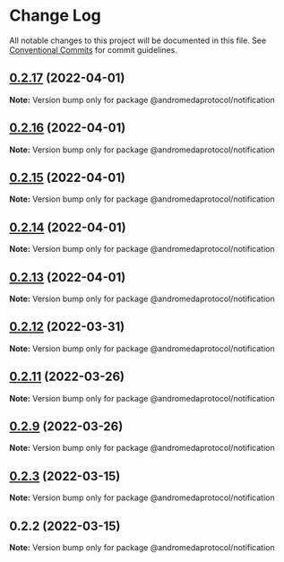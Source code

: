 # Change Log

All notable changes to this project will be documented in this file.
See [Conventional Commits](https://conventionalcommits.org) for commit guidelines.

## [0.2.17](https://github.com/andromedaprotocol/design-system/compare/@andromedaprotocol/notification@0.2.16...@andromedaprotocol/notification@0.2.17) (2022-04-01)

**Note:** Version bump only for package @andromedaprotocol/notification





## [0.2.16](https://github.com/andromedaprotocol/design-system/compare/@andromedaprotocol/notification@0.2.15...@andromedaprotocol/notification@0.2.16) (2022-04-01)

**Note:** Version bump only for package @andromedaprotocol/notification





## [0.2.15](https://github.com/andromedaprotocol/design-system/compare/@andromedaprotocol/notification@0.2.12...@andromedaprotocol/notification@0.2.15) (2022-04-01)

**Note:** Version bump only for package @andromedaprotocol/notification





## [0.2.14](https://github.com/andromedaprotocol/design-system/compare/@andromedaprotocol/notification@0.2.12...@andromedaprotocol/notification@0.2.14) (2022-04-01)

**Note:** Version bump only for package @andromedaprotocol/notification





## [0.2.13](https://github.com/andromedaprotocol/design-system/compare/@andromedaprotocol/notification@0.2.12...@andromedaprotocol/notification@0.2.13) (2022-04-01)

**Note:** Version bump only for package @andromedaprotocol/notification





## [0.2.12](https://github.com/andromedaprotocol/design-system/compare/@andromedaprotocol/notification@0.2.11...@andromedaprotocol/notification@0.2.12) (2022-03-31)

**Note:** Version bump only for package @andromedaprotocol/notification





## [0.2.11](https://github.com/andromedaprotocol/design-system/compare/@andromedaprotocol/notification@0.2.9...@andromedaprotocol/notification@0.2.11) (2022-03-26)

**Note:** Version bump only for package @andromedaprotocol/notification





## [0.2.9](https://github.com/andromedaprotocol/design-system/compare/@andromedaprotocol/notification@0.2.3...@andromedaprotocol/notification@0.2.9) (2022-03-26)

**Note:** Version bump only for package @andromedaprotocol/notification





## [0.2.3](https://github.com/andromedaprotocol/design-system/compare/@andromedaprotocol/notification@0.2.2...@andromedaprotocol/notification@0.2.3) (2022-03-15)

**Note:** Version bump only for package @andromedaprotocol/notification





## 0.2.2 (2022-03-15)

**Note:** Version bump only for package @andromedaprotocol/notification
